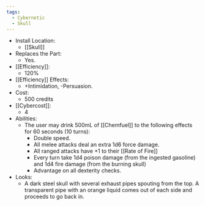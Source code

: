 ```yaml
---
tags:
  - Cybernetic
  - Skull
---
```

* Install Location:
	* [[Skull]]
* Replaces the Part:
	* Yes.
* [[Efficiency]]:
	* 120%
* [[Efficiency]] Effects:
	* +Intimidation, -Persuasion.
* Cost:
	* 500 credits
* [[Cybercost]]:
	* 4
* Abilities:
	* The user may drink 500mL of [[Chemfuel]] to the following effects for 60 seconds (10 turns):
		* Double speed.
		* All melee attacks deal an extra 1d6 force damage.
		* All ranged attacks have +1 to their [[Rate of Fire]]
		* Every turn take 1d4 poison damage (from the ingested gasoline) and 1d4 fire damage (from the burning skull)
		* Advantage on all dexterity checks.
* Looks:
	* A dark steel skull with several exhaust pipes spouting from the top. A transparent pipe with an orange liquid comes out of each side and proceeds to go back in. 